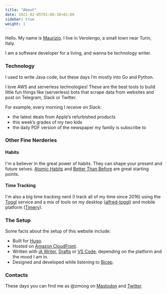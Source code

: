 ```yaml
---
title: "About"
date: 2021-02-05T01:08:38+01:00
sidebar: true
weight: 1
---
```



Hello. My name is [Maurizio](https://twitter.com/zmoog). I live in Verolengo, a small town near Turin, Italy.

I am a software developer for a living, and wanna be technology writer.

### Technology

I used to write Java code, but these days I’m mostly into Go and Python.

I love AWS and serverless technologies! These are the best tools to build little fun things like (serverless) bots that scrape data from websites and post on Telegram, Slack or Twitter.

For example, every morning I receive on Slack:

- the latest deals from Apple’s refurbished products
- this week’s grades of my two kids
- the daily PDF version of the newspaper my family is subscribe to

### Other Fine Nerderies

#### Habits

I'm a believer in the great power of habits. They can shape your present and future selves. [Atomic Habits](https://www.audible.com/pd/Atomic-Habits-Audiobook/1524779261) and [Better Than Before](https://www.audible.com/pd/Better-Than-Before-Audiobook/B00R8KR28I) are great starting points.

#### Time Tracking

I'm also a big time tracking nerd (I track all of my time since 2016) using the [Toggl](https://toggl.com) service and a mix of tools on my desktop ([alfred-toggl](https://github.com/jason0x43/alfred-toggl)) and mobile platform ([Timery](https://timeryapp.com)).

### The Setup

Some facts about the setup of this website include:

- Built for [Hugo](https://gohugo.io).
- Hosted on [Amazon CloudFront](https://aws.amazon.com/cloudfront/).
- Written with [iA Writer](https://ia.net/writer), [Drafts](https://getdrafts.com) or [VS Code](https://code.visualstudio.com), depending on the platform and the mood I am in.
- Designed and developed while listening to [Bicep](https://open.spotify.com/artist/73A3bLnfnz5BoQjb4gNCga?si=Io-HeoQNRle25b7IF-VqsA).

### Contacts

These days you can find me as @zmoog on [Mastodon](https://mastodon.online/@zmoog) and [Twitter](https://twitter.com/zmoog).

